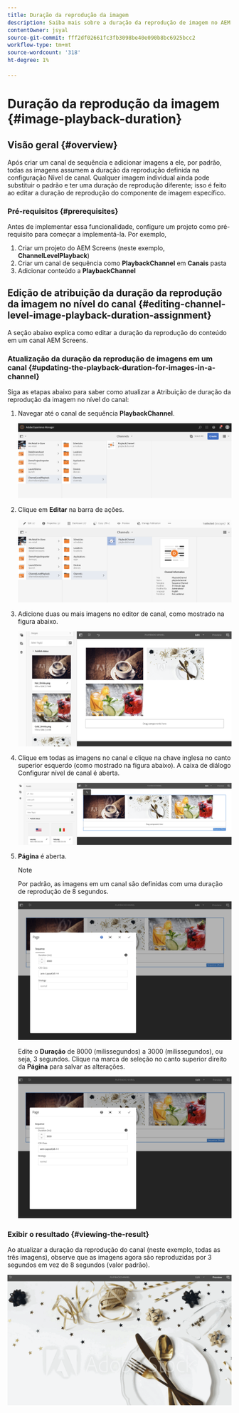 ```yaml
---
title: Duração da reprodução da imagem
description: Saiba mais sobre a duração da reprodução de imagem no AEM Screens.
contentOwner: jsyal
source-git-commit: fff2df02661fc3fb3098be40e090b8bc6925bcc2
workflow-type: tm+mt
source-wordcount: '318'
ht-degree: 1%

---
```



# Duração da reprodução da imagem {#image-playback-duration}

## Visão geral {#overview}

Após criar um canal de sequência e adicionar imagens a ele, por padrão, todas as imagens assumem a duração da reprodução definida na configuração Nível de canal. Qualquer imagem individual ainda pode substituir o padrão e ter uma duração de reprodução diferente; isso é feito ao editar a duração de reprodução do componente de imagem específico.

### Pré-requisitos {#prerequisites}

Antes de implementar essa funcionalidade, configure um projeto como pré-requisito para começar a implementá-la. Por exemplo,

1. Criar um projeto do AEM Screens (neste exemplo, **ChannelLevelPlayback**)
1. Criar um canal de sequência como **PlaybackChannel** em **Canais** pasta
1. Adicionar conteúdo a **PlaybackChannel**

## Edição de atribuição da duração da reprodução da imagem no nível do canal {#editing-channel-level-image-playback-duration-assignment}

A seção abaixo explica como editar a duração da reprodução do conteúdo em um canal AEM Screens.

### Atualização da duração da reprodução de imagens em um canal {#updating-the-playback-duration-for-images-in-a-channel}

Siga as etapas abaixo para saber como atualizar a Atribuição de duração da reprodução da imagem no nível do canal:

1. Navegar até o canal de sequência **PlaybackChannel**.

   ![screen_shot_2019-06-24at62818pm](assets/screen_shot_2019-06-24at62818pm.png)

1. Clique em **Editar** na barra de ações.

   ![screen_shot_2019-06-24at70141pm](assets/screen_shot_2019-06-24at70141pm.png)

1. Adicione duas ou mais imagens no editor de canal, como mostrado na figura abaixo.

   ![screen_shot_2019-06-24at90534pm](assets/screen_shot_2019-06-24at90534pm.png)

1. Clique em todas as imagens no canal e clique na chave inglesa no canto superior esquerdo (como mostrado na figura abaixo). A caixa de diálogo Configurar nível de canal é aberta.

   ![screen_shot_2019-06-25at95945am](assets/screen_shot_2019-06-25at95945am.png)

1. **Página** é aberta.

   >[!NOTE]
   >
   >Por padrão, as imagens em um canal são definidas com uma duração de reprodução de 8 segundos.

   ![screen_shot_2019-06-25at100343am](assets/screen_shot_2019-06-25at100343am.png)

   Edite o **Duração** de 8000 (milissegundos) a 3000 (milissegundos), ou seja, 3 segundos. Clique na marca de seleção no canto superior direito da **Página** para salvar as alterações.

   ![screen_shot_2019-06-25at101527am](assets/screen_shot_2019-06-25at101527am.png)

### Exibir o resultado {#viewing-the-result}

Ao atualizar a duração da reprodução do canal (neste exemplo, todas as três imagens), observe que as imagens agora são reproduzidas por 3 segundos em vez de 8 segundos (valor padrão).

![channel_preview](assets/channel_preview.gif)

